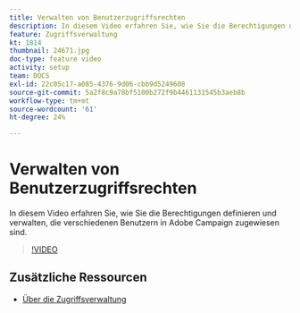 ```yaml
---
title: Verwalten von Benutzerzugriffsrechten
description: In diesem Video erfahren Sie, wie Sie die Berechtigungen definieren und verwalten, die verschiedenen Benutzern in Adobe Campaign zugewiesen sind.
feature: Zugriffsverwaltung
kt: 1814
thumbnail: 24671.jpg
doc-type: feature video
activity: setup
team: DOCS
exl-id: 22c05c17-a085-4376-9d06-cbb9d5249608
source-git-commit: 5a2f8c9a78bf5100b272f9b4461131545b3aeb8b
workflow-type: tm+mt
source-wordcount: '61'
ht-degree: 24%

---
```


# Verwalten von Benutzerzugriffsrechten

In diesem Video erfahren Sie, wie Sie die Berechtigungen definieren und verwalten, die verschiedenen Benutzern in Adobe Campaign zugewiesen sind.

>[!VIDEO](https://video.tv.adobe.com/v/24671?quality=12)

## Zusätzliche Ressourcen

* [Über die Zugriffsverwaltung](https://experienceleague.adobe.com/docs/campaign-standard/using/administrating/users-and-security/about-access-management.html?lang=en)
